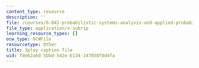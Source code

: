 ```yaml
---
content_type: resource
description: ''
file: /courses/6-041-probabilistic-systems-analysis-and-applied-probability-fall-2010/fde62a6d5bbd542eb134147858f0d4fa_mHfn_7ym6to.srt
file_type: application/x-subrip
learning_resource_types: []
ocw_type: OCWFile
resourcetype: Other
title: 3play caption file
uid: fde62a6d-5bbd-542e-b134-147858f0d4fa
---
```

